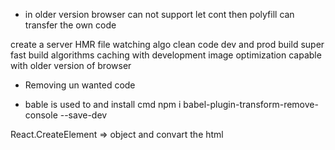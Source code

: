 <!-- What do yo mean by polyfill -->

- in older version browser can not support let cont then polyfill can transfer the own code

<!-- what is parcel -->

create a server
HMR
file watching algo
clean code
dev and prod build
super fast build algorithms
caching with development
image optimization
capable with older version of browser

<!-- tree shaking  -->

- Removing un wanted code

<!-- how to remove console log -->

- bable is used to and install cmd
  npm i babel-plugin-transform-remove-console --save-dev

React.CreateElement => object and convart the html
